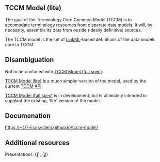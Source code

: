 ## TCCM Model (lite)
The goal of the Terminology Core Common Model (TCCM) is to accomodate terminology resources from disparate data models. It will, by necessity, assemble its data from ouside (ideally definitive) sources.

The TCCM model is the set of [LinkML](https://github.com/linkml/linkml)-based definitions of the data models core to TCCM. 

## Disambiguation
Not to be confused with [TCCM Model (full spec)](https://github.com/HOT-Ecosystem/tccm).

[TCCM Model (lite)](https://github.com/HOT-Ecosystem/tccm-model) is a much 
simpler version of the model, used by the current [TCCM API](
https://github.com/HOT-Ecosystem/tccm-api).

[TCCM Model (full spec)](https://github.com/HOT-Ecosystem/tccm) is in development, 
but is ultimately intended to supplant the existing, 'lite' version of the model.

## Documenation 
https://HOT-Ecosystem.github.io/tccm-model/

## Additional resources
Presentations: ([1](https://docs.google.com/presentation/d/1ZIcDucQipRhkzLhmw1Oz0Md-XozIbkWH/edit?usp=sharing&ouid=109884413503012482953&rtpof=true&sd=true)), ([2](https://docs.google.com/presentation/d/1CNpc9fmlmEUGDxRCQROH1rpWoRSK6ajM/edit#slide=id.p2))
